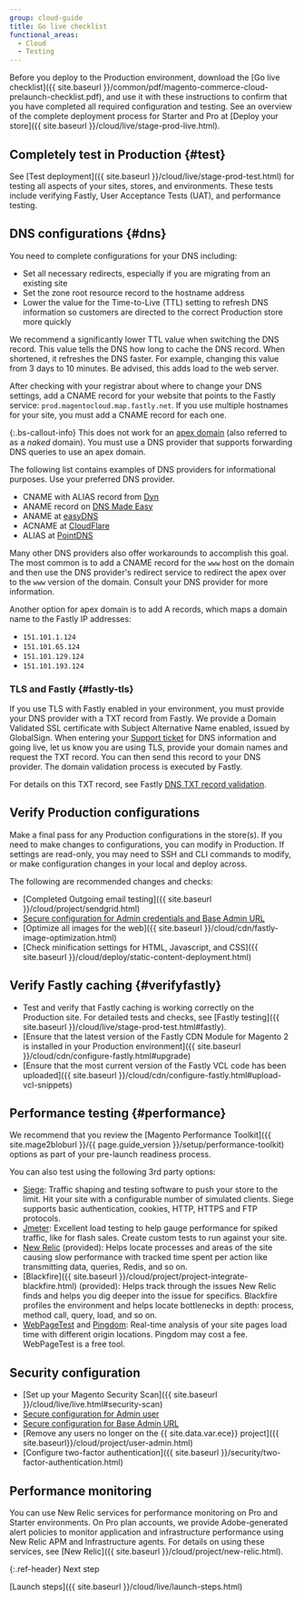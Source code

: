 ```yaml
---
group: cloud-guide
title: Go live checklist
functional_areas:
  - Cloud
  - Testing
---
```


Before you deploy to the Production environment, download the [Go live checklist]({{ site.baseurl }}/common/pdf/magento-commerce-cloud-prelaunch-checklist.pdf), and use it with these instructions to confirm that you have completed all required configuration and testing. See an overview of the complete deployment process for Starter and Pro at [Deploy your store]({{ site.baseurl }}/cloud/live/stage-prod-live.html).

## Completely test in Production {#test}

See [Test deployment]({{ site.baseurl }}/cloud/live/stage-prod-test.html) for testing all aspects of your sites, stores, and environments. These tests include verifying Fastly, User Acceptance Tests (UAT), and performance testing.

## DNS configurations {#dns}

You need to complete configurations for your DNS including:

-  Set all necessary redirects, especially if you are migrating from an existing site
-  Set the zone root resource record to the hostname address
-  Lower the value for the Time-to-Live (TTL) setting to refresh DNS information so customers are directed to the correct Production store more quickly

We recommend a significantly lower TTL value when switching the DNS record. This value tells the DNS how long to cache the DNS record. When shortened, it refreshes the DNS faster. For example, changing this value from 3 days to 10 minutes. Be advised, this adds load to the web server.

After checking with your registrar about where to change your DNS settings, add a CNAME record for your website that points to the Fastly service: `prod.magentocloud.map.fastly.net`. If you use multiple hostnames for your site, you must add a CNAME record for each one.

 {:.bs-callout-info}
This does not work for an [apex domain](https://blog.cloudflare.com/zone-apex-naked-domain-root-domain-cname-supp) (also referred to as a _naked_ domain). You must use a DNS provider that supports forwarding DNS queries to use an apex domain.

The following list contains examples of DNS providers for informational purposes. Use your preferred DNS provider.

-  CNAME with ALIAS record from [Dyn](http://dyn.com)
-  ANAME record on [DNS Made Easy](http://www.dnsmadeeasy.com)
-  ANAME at [easyDNS](https://www.easydns.com)
-  ACNAME at [CloudFlare](https://www.cloudflare.com)
-  ALIAS at [PointDNS](https://pointhq.com)

Many other DNS providers also offer workarounds to accomplish this goal. The most common is to add a CNAME record for the `www` host on the domain and then use the DNS provider's redirect service to redirect the apex over to the `www` version of the domain. Consult your DNS provider for more information.

Another option for apex domain is to add A records, which maps a domain name to the Fastly IP addresses:

-  `151.101.1.124`
-  `151.101.65.124`
-  `151.101.129.124`
-  `151.101.193.124`

### TLS and Fastly {#fastly-tls}

If you use TLS with Fastly enabled in your environment, you must provide your DNS provider with a TXT record from Fastly. We provide a Domain Validated SSL certificate with Subject Alternative Name enabled, issued by GlobalSign. When entering your [Support ticket](#dns) for DNS information and going live, let us know you are using TLS, provide your domain names and request the TXT record. You can then send this record to your DNS provider. The domain validation process is executed by Fastly.

For details on this TXT record, see Fastly [DNS TXT record validation](https://docs.fastly.com/guides/securing-communications/domain-validation-for-tls-certificates#dns-text-record-verification).

## Verify Production configurations

Make a final pass for any Production configurations in the store(s). If you need to make changes to configurations, you can modify in Production. If settings are read-only, you may need to SSH and CLI commands to modify, or make configuration changes in your local and deploy across.

The following are recommended changes and checks:

-  [Completed Outgoing email testing]({{ site.baseurl }}/cloud/project/sendgrid.html)
-  [Secure configuration for Admin credentials and Base Admin URL](http://docs.magento.com/m2/ee/user_guide/stores/security-admin.html)
-  [Optimize all images for the web]({{ site.baseurl }}/cloud/cdn/fastly-image-optimization.html)
-  [Check minification settings for HTML, Javascript, and CSS]({{ site.baseurl }}/cloud/deploy/static-content-deployment.html)

## Verify Fastly caching {#verifyfastly}

-  Test and verify that Fastly caching is working correctly on the Production site. For detailed tests and checks, see [Fastly testing]({{ site.baseurl }}/cloud/live/stage-prod-test.html#fastly).
-  [Ensure that the latest version of the Fastly CDN Module for Magento 2 is installed in your Production environment]({{ site.baseurl }}/cloud/cdn/configure-fastly.html#upgrade)
-  [Ensure that the most current version of the Fastly VCL code has been uploaded]({{ site.baseurl }}/cloud/cdn/configure-fastly.html#upload-vcl-snippets)

## Performance testing {#performance}

We recommend that you review the [Magento Performance Toolkit]({{ site.mage2bloburl }}/{{ page.guide_version }}/setup/performance-toolkit) options as part of your pre-launch readiness process.

You can also test using the following 3rd party options:

-  [Siege](https://www.joedog.org/siege-home/): Traffic shaping and testing software to push your store to the limit. Hit your site with a configurable number of simulated clients. Siege supports basic authentication, cookies, HTTP, HTTPS and FTP protocols.
-  [Jmeter](http://jmeter.apache.org/): Excellent load testing to help gauge performance for spiked traffic, like for flash sales. Create custom tests to run against your site.
-  [New Relic](https://support.newrelic.com/) (provided): Helps locate processes and areas of the site causing slow performance with tracked time spent per action like transmitting data, queries, Redis, and so on.
-  [Blackfire]({{ site.baseurl }}/cloud/project/project-integrate-blackfire.html) (provided): Helps track through the issues New Relic finds and helps you dig deeper into the issue for specifics. Blackfire profiles the environment and helps locate bottlenecks in depth: process, method call, query, load, and so on.
-  [WebPageTest](https://www.webpagetest.org/) and [Pingdom](https://www.pingdom.com/): Real-time analysis of your site pages load time with different origin locations. Pingdom may cost a fee. WebPageTest is a free tool.

## Security configuration

-  [Set up your Magento Security Scan]({{ site.baseurl }}/cloud/live/live.html#security-scan)
-  [Secure configuration for Admin user](http://docs.magento.com/m2/ee/user_guide/stores/security-admin.html)
-  [Secure configuration for Base Admin URL](https://docs.magento.com/m2/ee/user_guide/stores/store-urls-custom-admin.html)
-  [Remove any users no longer on the {{ site.data.var.ece}} project]({{ site.baseurl}}/cloud/project/user-admin.html)
-  [Configure two-factor authentication]({{ site.baseurl }}/security/two-factor-authentication.html)

## Performance monitoring

You can use New Relic services for performance monitoring on Pro and Starter environments. On Pro plan accounts, we provide Adobe-generated alert policies to monitor application and infrastructure performance using New Relic APM and Infrastructure agents. For details on using these services, see [New Relic]({{ site.baseurl }}/cloud/project/new-relic.html).

{:.ref-header}
Next step

[Launch steps]({{ site.baseurl }}/cloud/live/launch-steps.html)
